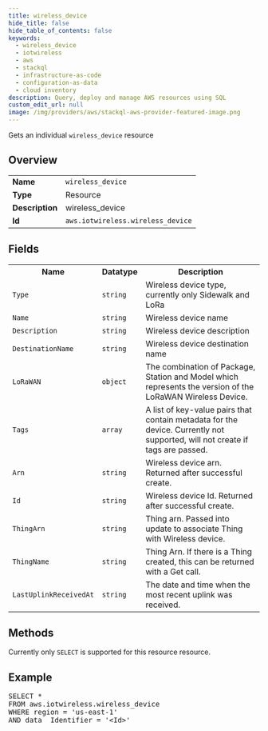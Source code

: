 ```yaml
---
title: wireless_device
hide_title: false
hide_table_of_contents: false
keywords:
  - wireless_device
  - iotwireless
  - aws
  - stackql
  - infrastructure-as-code
  - configuration-as-data
  - cloud inventory
description: Query, deploy and manage AWS resources using SQL
custom_edit_url: null
image: /img/providers/aws/stackql-aws-provider-featured-image.png
---
```

Gets an individual <code>wireless_device</code> resource

## Overview
<table><tbody>
<tr><td><b>Name</b></td><td><code>wireless_device</code></td></tr>
<tr><td><b>Type</b></td><td>Resource</td></tr>
<tr><td><b>Description</b></td><td>wireless_device</td></tr>
<tr><td><b>Id</b></td><td><code>aws.iotwireless.wireless_device</code></td></tr>
</tbody></table>

## Fields
<table><tbody>
<tr><th>Name</th><th>Datatype</th><th>Description</th></tr>
<tr><td><code>Type</code></td><td><code>string</code></td><td>Wireless device type, currently only Sidewalk and LoRa</td></tr>
<tr><td><code>Name</code></td><td><code>string</code></td><td>Wireless device name</td></tr>
<tr><td><code>Description</code></td><td><code>string</code></td><td>Wireless device description</td></tr>
<tr><td><code>DestinationName</code></td><td><code>string</code></td><td>Wireless device destination name</td></tr>
<tr><td><code>LoRaWAN</code></td><td><code>object</code></td><td>The combination of Package, Station and Model which represents the version of the LoRaWAN Wireless Device.</td></tr>
<tr><td><code>Tags</code></td><td><code>array</code></td><td>A list of key-value pairs that contain metadata for the device. Currently not supported, will not create if tags are passed.</td></tr>
<tr><td><code>Arn</code></td><td><code>string</code></td><td>Wireless device arn. Returned after successful create.</td></tr>
<tr><td><code>Id</code></td><td><code>string</code></td><td>Wireless device Id. Returned after successful create.</td></tr>
<tr><td><code>ThingArn</code></td><td><code>string</code></td><td>Thing arn. Passed into update to associate Thing with Wireless device.</td></tr>
<tr><td><code>ThingName</code></td><td><code>string</code></td><td>Thing Arn. If there is a Thing created, this can be returned with a Get call.</td></tr>
<tr><td><code>LastUplinkReceivedAt</code></td><td><code>string</code></td><td>The date and time when the most recent uplink was received.</td></tr>

</tbody></table>

## Methods
Currently only <code>SELECT</code> is supported for this resource resource.

## Example
<pre>
SELECT *<br/>FROM aws.iotwireless.wireless_device<br/>WHERE region = 'us-east-1'<br/>AND data__Identifier = '&lt;Id&gt;'
</pre>
